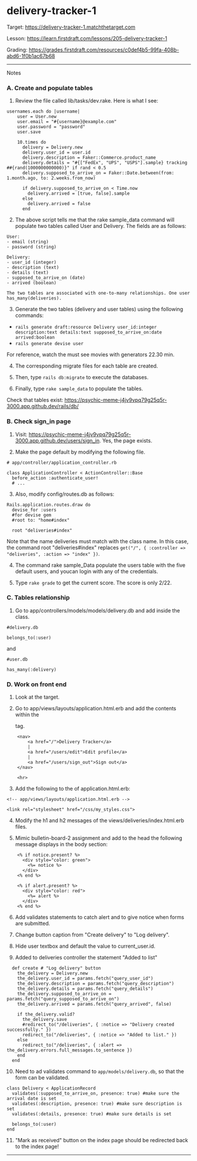 # delivery-tracker-1

Target: https://delivery-tracker-1.matchthetarget.com

Lesson: https://learn.firstdraft.com/lessons/205-delivery-tracker-1

Grading: https://grades.firstdraft.com/resources/c0def4b5-99fa-408b-abd6-1f0b1ac67b68 

<hr>

Notes

### A. Create and populate tables

1. Review the file called lib/tasks/dev.rake. Here is what I see:

```
usernames.each do |username|
    user = User.new
    user.email = "#{username}@example.com"
    user.password = "password"
    user.save

    10.times do
      delivery = Delivery.new
      delivery.user_id = user.id
      delivery.description = Faker::Commerce.product_name
      delivery.details = "#{["FedEx", "UPS", "USPS"].sample} tracking ##{rand(1000000000000)}" if rand < 0.5
      delivery.supposed_to_arrive_on = Faker::Date.between(from: 1.month.ago, to: 2.weeks.from_now)

      if delivery.supposed_to_arrive_on < Time.now
        delivery.arrived = [true, false].sample
      else
        delivery.arrived = false
      end
```

2. The above script tells me that the rake sample_data command will populate two tables called User and Delivery. The fields are as follows:

```
User:
- email (string)
- password (string)

Delivery:
- user_id (integer)
- description (text)
- details (text)
- supposed_to_arrive_on (date)
- arrived (boolean)

The two tables are associated with one-to-many relationships. One user has_many(deliveries). 
```

3. Generate the two tables (delivery and user tables) using the following commands:
- `rails generate draft:resource Delivery user_id:integer description:text details:text supposed_to_arrive_on:date arrived:boolean`
- `rails generate devise user`

For reference, watch the must see movies with generators 22.30 min.

4. The corresponding migrate files for each table are created.

5. Then, type `rails db:migrate` to execute the databases.

6. Finally, type `rake sample_data` to populate the tables.

Check that tables exist: https://psychic-meme-j4jv9vpq79g25q5r-3000.app.github.dev/rails/db/

### B. Check sign_in page

1. Visit: https://psychic-meme-j4jv9vpq79g25q5r-3000.app.github.dev/users/sign_in. Yes, the page exists.

2. Make the page default by modifying the following file.

```
# app/controller/application_controller.rb

class ApplicationController < ActionController::Base
  before_action :authenticate_user!
  # ...
```

3. Also, modify config/routes.db as follows:

```
Rails.application.routes.draw do
  devise_for :users
  #for devise gem
  #root to: "home#index"

  root "deliveries#index"
```

Note that the name deliveries must match with the class name. In this case, the command root "deliveries#index" replaces `get("/", { :controller => "deliveries", :action => "index" })`.

4. The command rake sample_Data populate the users table with the five default users, and youcan login with any of the credentials.

5. Type `rake grade` to get the current score. The score is only 2/22.

### C. Tables relationship

1. Go to app/controllers/models/models/delivery.db and add inside the class.

```
#delivery.db

belongs_to(:user)
```
and
```
#user.db

has_many(:delivery)
```

### D. Work on front end

1. Look at the target.

2. Go to app/views/layouts/application.html.erb and add the contents within the <nav> tag.

```
    <nav>
        <a href="/">Delivery Tracker</a>
        |
        <a href="/users/edit">Edit profile</a>
        |
        <a href="/users/sign_out">Sign out</a>
    </nav>

    <hr>
```

3. Add the following to the <head> of application.html.erb:

```
<!-- app/views/layouts/application.html.erb -->

<link rel="stylesheet" href="/css/my_styles.css">
```

4. Modify the h1 and h2 messages of the views/deliveries/index.html.erb files.

5. Mimic bulletin-board-2 assignment and add to the head the following message displays in the body section:

```
    <% if notice.present? %>
      <div style="color: green">
        <%= notice %>
      </div>
    <% end %>

    <% if alert.present? %>
      <div style="color: red">
        <%= alert %>
      </div>
    <% end %>
```
6. Add validates statements to catch alert and to give notice when forms are submitted.

7. Change button caption from "Create delivery" to "Log delivery".

8. Hide user textbox and default the value to current_user.id.

9. Added to deliveries controller the statement "Added to list"

```
  def create # "Log delivery" button
    the_delivery = Delivery.new
    the_delivery.user_id = params.fetch("query_user_id")
    the_delivery.description = params.fetch("query_description")
    the_delivery.details = params.fetch("query_details")
    the_delivery.supposed_to_arrive_on = params.fetch("query_supposed_to_arrive_on")
    the_delivery.arrived = params.fetch("query_arrived", false)

    if the_delivery.valid?
      the_delivery.save
      #redirect_to("/deliveries", { :notice => "Delivery created successfully." })
      redirect_to("/deliveries", { :notice => "Added to list." })
    else
      redirect_to("/deliveries", { :alert => the_delivery.errors.full_messages.to_sentence })
    end
  end
```

10. Need to ad validates command to `app/models/delivery.db`, so that the form can be validated.

```
class Delivery < ApplicationRecord
  validates(:supposed_to_arrive_on, presence: true) #make sure the arrival date is set
  validates(:description, presence: true) #make sure description is set
  validates(:details, presence: true) #make sure details is set

  belongs_to(:user)
end
```

11. "Mark as received" button on the index page should be redirected back to the index page!

***
